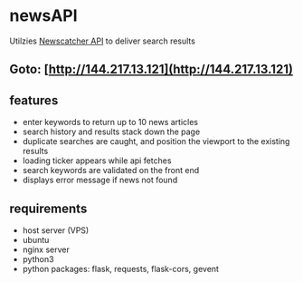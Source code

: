 # newsAPI
Utilzies [Newscatcher API](https://docs.newscatcherapi.com/api-docs/endpoints/search-news) to deliver search results
    
## Goto: [http://144.217.13.121](http://144.217.13.121)

## features
- enter keywords to return up to 10 news articles
- search history and results stack down the page
- duplicate searches are caught, and position the viewport to the existing results
- loading ticker appears while api fetches
- search keywords are validated on the front end
- displays error message if news not found

## requirements
- host server (VPS)
- ubuntu
- nginx server
- python3
- python packages: flask, requests, flask-cors, gevent
